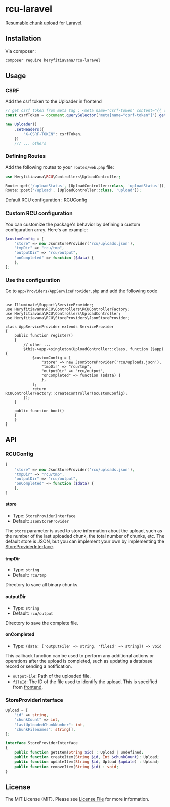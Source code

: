 # rcu-laravel
[Resumable chunk upload](https://github.com/heryfitiavana22/resumable-chunk-upload) for Laravel.

## Installation

Via composer :

```bash
composer require heryfitiavana/rcu-laravel
```

## Usage

### CSRF
Add the csrf token to the Uploader in frontend
```js
// get csrf token from meta tag : <meta name="csrf-token" content="{{ csrf_token() }}">
const csrfToken = document.querySelector('meta[name="csrf-token"]').getAttribute("content");

new Uploader()
    .setHeaders({
        "X-CSRF-TOKEN": csrfToken,
    })
    /// ... others
```

### Defining Routes

Add the following routes to your `routes/web.php` file:

```php
use Heryfitiavana\RCU\Controllers\UploadController;

Route::get('/uploadStatus', [UploadController::class, 'uploadStatus']);
Route::post('/upload', [UploadController::class, 'upload']);

```

Default RCU configuration : [RCUConfig](#rcuconfig)

### Custom RCU configuration

You can customize the package's behavior by defining a custom configuration array. Here's an example:

```php
$customConfig = [
    "store" => new JsonStoreProvider('rcu/uploads.json'),
    "tmpDir" => "rcu/tmp",
    "outputDir" => "rcu/output",
    "onCompleted" => function ($data) {
    },
];
```

### Use the configuration

Go to `app/Providers/AppServiceProvider.php` and add the following code

```php{3-5,12-21}

use Illuminate\Support\ServiceProvider;
use Heryfitiavana\RCU\Controllers\RCUControllerFactory;
use Heryfitiavana\RCU\Controllers\UploadController;
use Heryfitiavana\RCU\StoreProviders\JsonStoreProvider;

class AppServiceProvider extends ServiceProvider
{
    public function register()
    {
        // other ...
        $this->app->singleton(UploadController::class, function ($app) {
            $customConfig = [
                "store" => new JsonStoreProvider('rcu/uploads.json'),
                "tmpDir" => "rcu/tmp",
                "outputDir" => "rcu/output",
                "onCompleted" => function ($data) {
                },
            ];
            return RCUControllerFactory::createController($customConfig);
        });
    }

    public function boot()
    {
    }
}
```

## API

### RCUConfig <Badge type="info" text="array" />

```php
[
    "store" => new JsonStoreProvider('rcu/uploads.json'),
    "tmpDir" => "rcu/tmp",
    "outputDir" => "rcu/output",
    "onCompleted" => function ($data) {
    },
]
```

#### store

- Type: `StoreProviderInterface`
- Default: `JsonStoreProvider`

The `store` parameter is used to store information about the upload, such as the number of the last uploaded chunk, the total number of chunks, etc. The default store is JSON, but you can implement your own by implementing the [StoreProviderInterface](#storeproviderinterface).

#### tmpDir

- Type: `string`
- Default: `rcu/tmp`

Directory to save all binary chunks.

#### outputDir

- Type: `string`
- Default: `rcu/output`

Directory to save the complete file.

#### onCompleted

- Type: `(data: ['outputFile' => string, 'fileId' => string]) => void`

This callback function can be used to perform any additional actions or operations after the upload is completed, such as updating a database record or sending a notification.

- `outputFile`: Path of the uploaded file.
- `fileId`: The ID of the file used to identify the upload. This is specified from [frontend](/guide/frontend-api#setfileid).

### StoreProviderInterface <Badge type="info" text="interface" />

```php
Upload = [
    "id" => string,
    "chunkCount" => int,
    "lastUploadedChunkNumber": int,
    "chunkFilenames": string[],
];

interface StoreProviderInterface
{
    public function getItem(String $id) : Upload | undefined;
    public function createItem(String $id, Int $chunkCount): Upload;
    public function updateItem(String $id, Upload $update) : Upload;
    public function removeItem(String $id) : void;
}

```


## License

The MIT License (MIT). Please see [License File](LICENSE.md) for more information.
